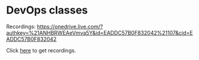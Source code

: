 # DevOps classes
Recordings: https://onedrive.live.com/?authkey=%21ANHBRWEAeVmva5Y&id=EADDC57B0F832042%21107&cid=EADDC57B0F832042


Click [here](https://onedrive.live.com/?authkey=%21ANHBRWEAeVmva5Y&id=EADDC57B0F832042%21107&cid=EADDC57B0F832042 "Title") to get recordings.

